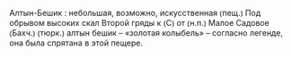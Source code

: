 ---
---

Алтын-Бешик
: небольшая, возможно, искусственная ⦅пещ.⦆ Под обрывом высоких скал Второй гряды к ⦅С⦆ от ⦅н.п.⦆ Малое Садовое ⦅Бахч.⦆ ⦅тюрк.⦆ алтын бешик – «золотая колыбель» – согласно легенде, она была спрятана в этой пещере.
